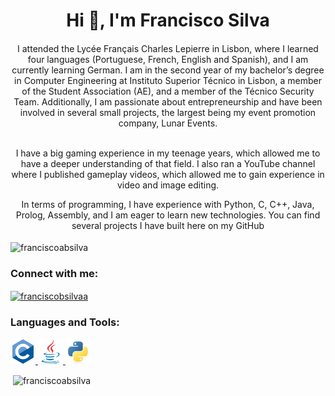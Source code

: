 <h1 align="center">Hi 👋, I'm Francisco Silva</h1>
<h4 align="center" style="font-weight: normal;">I attended the Lycée Français Charles Lepierre in Lisbon, where I learned four languages (Portuguese, French, English and Spanish), and I am currently learning German. I am in the second year of my bachelor’s degree in Computer Engineering at Instituto Superior Técnico in Lisbon, a member of the Student Association (AE), and a member of the Técnico Security Team. Additionally, I am passionate about entrepreneurship and have been involved in several small projects, the largest being my event promotion company, Lunar Events.
<br>
<br>

I have a big gaming experience in my teenage years, which allowed me to have a deeper understanding of that field. I also ran a YouTube channel where I published gameplay videos, which allowed me to gain experience in video and image editing.

In terms of programming, I have experience with Python, C, C++, Java, Prolog, Assembly, and I am eager to learn new technologies. You can find several projects I have built here on my GitHub</h4>

<p align="left"> <img src="https://komarev.com/ghpvc/?username=franciscoabsilva&label=Profile%20views&color=0e75b6&style=flat" alt="franciscoabsilva" /> </p>

<h3 align="left">Connect with me:</h3>
<p align="left">
<a href="https://instagram.com/franciscobsilvaa" target="blank"><img align="center" src="https://raw.githubusercontent.com/rahuldkjain/github-profile-readme-generator/master/src/images/icons/Social/instagram.svg" alt="franciscobsilvaa" height="30" width="40" /></a>
</p>

<h3 align="left">Languages and Tools:</h3>
<p align="left"> <a href="https://www.cprogramming.com/" target="_blank" rel="noreferrer"> <img src="https://raw.githubusercontent.com/devicons/devicon/master/icons/c/c-original.svg" alt="c" width="40" height="40"/> </a> <a href="https://www.java.com" target="_blank" rel="noreferrer"> <img src="https://raw.githubusercontent.com/devicons/devicon/master/icons/java/java-original.svg" alt="java" width="40" height="40"/> </a> <a href="https://www.python.org" target="_blank" rel="noreferrer"> <img src="https://raw.githubusercontent.com/devicons/devicon/master/icons/python/python-original.svg" alt="python" width="40" height="40"/> </a> </p>



<p>&nbsp;<img align="center" src="https://github-readme-stats.vercel.app/api?username=franciscoabsilva&show_icons=true&locale=en" alt="franciscoabsilva" /></p>
